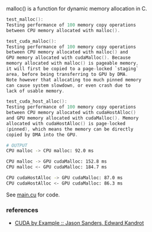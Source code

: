malloc() is a function for dynamic memory allocation in C.

```c
test_malloc():
Testing performance of 100 memory copy operations
between CPU memory allocated with malloc().
```

```c
test_cuda_malloc():
Testing performance of 100 memory copy operations
between CPU memory allocated with malloc() and
GPU memory allocated with cudaMalloc(). Because
memory allocated with malloc() is pageable memory,
it will first be copied to a page-locked `staging`
area, before being transferring to GPU by DMA.
Note however that allocating too much pinned memory
can cause system slowdown, or even crash due to
lack of usable memory.
```

```c
test_cuda_host_alloc():
Testing performance of 100 memory copy operations
between CPU memory allocated with cudaHostAlloc()
and GPU memory allocated with cudaMalloc(). Memory
allocated with cudaHostAlloc() is page-locked
(pinned), which means the memory can be directly
copied by DMA into the GPU.
```

```bash
# OUTPUT
CPU malloc -> CPU malloc: 92.0 ms

CPU malloc -> GPU cudaMalloc: 152.8 ms
CPU malloc <- GPU cudaMalloc: 184.7 ms

CPU cudaHostAlloc -> GPU cudaMalloc: 87.0 ms
CPU cudaHostAlloc <- GPU cudaMalloc: 86.3 ms
```

See [main.cu] for code.

[main.cu]: main.cu


### references

- [CUDA by Example :: Jason Sanders, Edward Kandrot](http://www.mat.unimi.it/users/sansotte/cuda/CUDA_by_Example.pdf)
